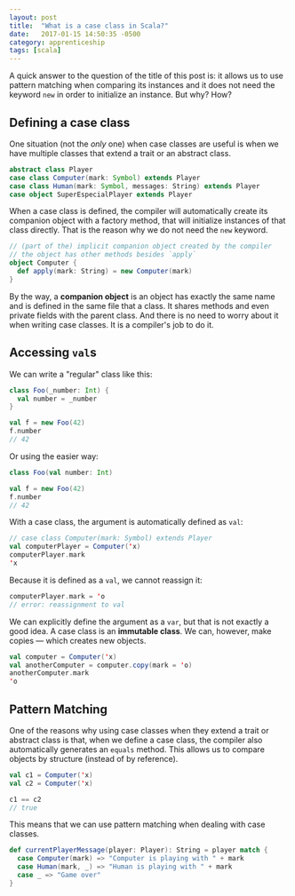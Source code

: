 ```yaml
---
layout: post
title:  "What is a case class in Scala?"
date:   2017-01-15 14:50:35 -0500
category: apprenticeship
tags: [scala]
---
```


A quick answer to the question of the title of this post is: it allows us to use pattern matching when comparing its instances and it does not need the keyword `new` in order to initialize an instance. But why? How?<!--more-->

## Defining a case class

One situation (not the *only* one) when case classes are useful is when we have multiple classes that extend a trait or an abstract class.

```scala
abstract class Player
case class Computer(mark: Symbol) extends Player
case class Human(mark: Symbol, messages: String) extends Player
case object SuperEspecialPlayer extends Player
```

When a case class is defined, the compiler will automatically create its companion object with a factory method, that will initialize instances of that class directly. That is the reason why we do not need the `new` keyword.

```scala
// (part of the) implicit companion object created by the compiler
// the object has other methods besides `apply`
object Computer {
  def apply(mark: String) = new Computer(mark)
}
```

By the way, a **companion object** is an object has exactly the same name and is defined in the same file that a class. It shares methods and even private fields with the parent class. And there is no need to worry about it when writing case classes. It is a compiler's job to do it.

## Accessing `val`s

We can write a "regular" class like this:

```scala
class Foo(_number: Int) {
  val number = _number
}

val f = new Foo(42)
f.number
// 42
```

Or using the easier way:

```scala
class Foo(val number: Int)

val f = new Foo(42)
f.number
// 42
```

With a case class, the argument is automatically defined as `val`:

```scala
// case class Computer(mark: Symbol) extends Player
val computerPlayer = Computer('x)
computerPlayer.mark
'x
```

Because it is defined as a `val`, we cannot reassign it:

```scala
computerPlayer.mark = 'o
// error: reassignment to val
```

We can explicitly define the argument as a `var`, but that is not exactly a good idea. A case class is an **immutable class**. We can, however, make copies &mdash; which creates new objects.

```scala
val computer = Computer('x)
val anotherComputer = computer.copy(mark = 'o)
anotherComputer.mark
'o
```

## Pattern Matching

One of the reasons why using case classes when they extend a trait or abstract class is that, when we define a case class, the compiler also automatically generates an `equals` method. This allows us to compare objects by structure (instead of by reference).

```scala
val c1 = Computer('x)
val c2 = Computer('x)

c1 == c2
// true
```

This means that we can use pattern matching when dealing with case classes.

```scala
def currentPlayerMessage(player: Player): String = player match {
  case Computer(mark) => "Computer is playing with " + mark
  case Human(mark, _) => "Human is playing with " + mark
  case _ => "Game over"
}
```
